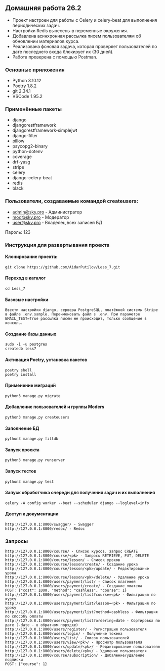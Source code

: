 ## Домашняя работа 26.2
- Проект настроен для работы с Celery и celery-beat для выполнения периодических задач.
- Настройки Redis вынесены в переменные окружения.
- Добавлена асинхронная рассылка писем пользователям об обновлении материалов курса.
- Реализована фоновая задача, которая проверяет пользователей по дате последнего входа блокирует их (30 дней).
- Работа проверена с помощью Postman.

### Основные приложения
- Python 3.10.12
- Poetry 1.8.2
- git 2.34.1
- VSCode 1.95.2

### Применённые пакеты
- django
- djangorestframework
- djangorestframework-simplejwt
- django-filter
- pillow
- psycopg2-binary
- python-dotenv
- coverage
- drf-yasg
- stripe
- celery
- django-celery-beat
- redis
- black

### Пользователи, создаваемые командой createusers:
- admin@sky.pro - Администратор
- mod@sky.pro - Модератор
- user@sky.pro - Владелец всех записей БД

Пароль: 123

### Инструкция для развертывания проекта

#### Клонирование проекта:
```
git clone https://github.com/AidarPutilov/Less_7.git
```

#### Переход в каталог
```
cd Less_7
```

#### Базовые настройки
```
Ввести настройки django, сервера PostgreSQL, платёжной системы Stripe в файле .env.sample. Переименовать файл в .env. При параметре EMAIL_TEST=True рассылка писем не происходит, только сообщение в консоль.
```

#### Создание базы данных
```
sudo -i -u postgres
createdb less7
```

#### Активация Poetry, установка пакетов
```
poetry shell
poetry install
```

#### Применение миграций
```
python3 manage.py migrate
```

#### Добавление пользователей и группы Moders
```
python3 manage.py createusers
```

#### Заполнение БД
```
python3 manage.py filldb
```

#### Запуск проекта
```
python3 manage.py runserver
```

#### Запуск тестов
```
python3 manage.py test
```

#### Запуск обработчика очереди для получения задач и их выполнения
```
celery -A config worker --beat --scheduler django --loglevel=info
```

#### Доступ к документации
```
http://127.0.0.1:8000/swagger/ - Swagger
http://127.0.0.1:8000/redoc/ - Redoc
```

### Запросы
```
http://127.0.0.1:8000/course/ - Список курсов, запрос CREATE
http://127.0.0.1:8000/course/<pk> - Запросы RETRIEVE, PUT, DELETE
http://127.0.0.1:8000/course/lesson/ - Список уроков
http://127.0.0.1:8000/course/lesson/create/ - Создание урока
http://127.0.0.1:8000/course/lesson/<pk>/update/ - Редактирование урока
http://127.0.0.1:8000/course/lesson/<pk>/delete/ - Удаление урока
http://127.0.0.1:8000/users/payment/list/ - Список платежей
http://127.0.0.1:8000/users/payment/create/ - Создание платежа
POST: {"cost": 1000, "method": "cashless", "course": 1}
http://127.0.0.1:8000/users/payment/list?course=<pk> - Фильтрация по курсу
http://127.0.0.1:8000/users/payment/list?lesson=<pk> - Фильтрация по уроку
http://127.0.0.1:8000/users/payment/list?method=cashless - Фильтрация по способу оплаты
http://127.0.0.1:8000/users/payment/list?ordering=date - Сортировка по дате (-date - в обратном порядке)
http://127.0.0.1:8000/users/register/ - Регистрация пользователя
http://127.0.0.1:8000/users/login/ - Получение токена
http://127.0.0.1:8000/users/list/ - Список пользователей
http://127.0.0.1:8000/users/view/<pk>/ - Просмотр пользователя
http://127.0.0.1:8000/users/update/<pk>/ - Редактирование пользователя
http://127.0.0.1:8000/users/delete/<pk>/ - Удаление пользователя
http://127.0.0.1:8000/course/subscription/ - Добаление/удаление подписки
POST: {"course": 1}
```
